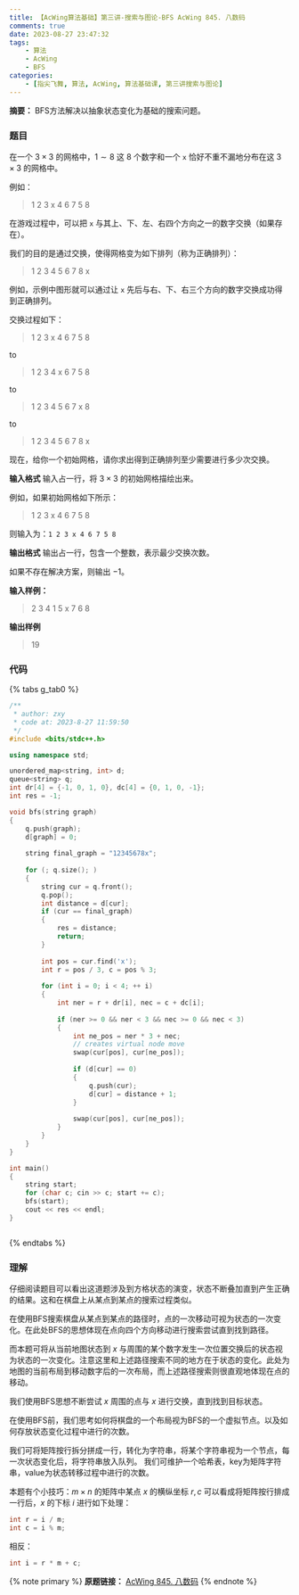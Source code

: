 ```yaml
---
title: 【AcWing算法基础】第三讲-搜索与图论-BFS AcWing 845. 八数码
comments: true
date: 2023-08-27 23:47:32
tags:
    - 算法
    - AcWing 
    - BFS
categories:
    - [指尖飞舞, 算法, AcWing, 算法基础课, 第三讲搜索与图论]
---
```

__摘要：__
BFS方法解决以抽象状态变化为基础的搜索问题。
<!-- more -->

### 题目
在一个 $3 \times 3$ 的网格中，$1∼8$ 这 $8$ 个数字和一个 `x` 恰好不重不漏地分布在这 $3 \times 3$ 的网格中。

例如：

> 1 2 3
> x 4 6
> 7 5 8

在游戏过程中，可以把 `x` 与其上、下、左、右四个方向之一的数字交换（如果存在）。

我们的目的是通过交换，使得网格变为如下排列（称为正确排列）：

> 1 2 3
> 4 5 6
> 7 8 x

例如，示例中图形就可以通过让 `x` 先后与右、下、右三个方向的数字交换成功得到正确排列。

交换过程如下：

> 1 2 3
> x 4 6
> 7 5 8

to

> 1 2 3
> 4 x 6
> 7 5 8

to

> 1 2 3
> 4 5 6
> 7 x 8

to

> 1 2 3
> 4 5 6
> 7 8 x

现在，给你一个初始网格，请你求出得到正确排列至少需要进行多少次交换。

__输入格式__
输入占一行，将 $3 \times 3$ 的初始网格描绘出来。

例如，如果初始网格如下所示：

> 1 2 3 
> x 4 6 
> 7 5 8 

则输入为：`1 2 3 x 4 6 7 5 8`

__输出格式__
输出占一行，包含一个整数，表示最少交换次数。

如果不存在解决方案，则输出 $−1$。

__输入样例：__
> 2 3 4 1 5 x 7 6 8

__输出样例__
> 19

### 代码

{% tabs g_tab0 %}
<!-- tab C++ -->
```c++
/**
 * author: zxy
 * code at: 2023-8-27 11:59:50
 */
#include <bits/stdc++.h>

using namespace std;

unordered_map<string, int> d;
queue<string> q;
int dr[4] = {-1, 0, 1, 0}, dc[4] = {0, 1, 0, -1};
int res = -1;

void bfs(string graph)
{
    q.push(graph);
    d[graph] = 0;
    
    string final_graph = "12345678x";
    
    for (; q.size(); )
    {
        string cur = q.front();
        q.pop();
        int distance = d[cur];
        if (cur == final_graph)
        {
            res = distance;
            return;
        }
        
        int pos = cur.find('x');
        int r = pos / 3, c = pos % 3;
        
        for (int i = 0; i < 4; ++ i)
        {
            int ner = r + dr[i], nec = c + dc[i];
            
            if (ner >= 0 && ner < 3 && nec >= 0 && nec < 3)
            {
                int ne_pos = ner * 3 + nec;
                // creates virtual node move
                swap(cur[pos], cur[ne_pos]);
                
                if (d[cur] == 0)
                {
                    q.push(cur);
                    d[cur] = distance + 1;
                }
                
                swap(cur[pos], cur[ne_pos]);
            }
        }
    }
}

int main()
{
    string start;
    for (char c; cin >> c; start += c);
    bfs(start);
    cout << res << endl;
}
```
<!-- endtab -->

<!-- tab Java -->
```java

```
<!-- endtab -->
{% endtabs %}

### 理解
仔细阅读题目可以看出这道题涉及到方格状态的演变，状态不断叠加直到产生正确的结果。这和在棋盘上从某点到某点的搜索过程类似。

在使用BFS搜索棋盘从某点到某点的路径时，点的一次移动可视为状态的一次变化。在此处BFS的思想体现在点向四个方向移动进行搜索尝试直到找到路径。

而本题可将从当前地图状态到 $x$ 与周围的某个数字发生一次位置交换后的状态视为状态的一次变化。注意这里和上述路径搜索不同的地方在于状态的变化。此处为地图的当前布局到移动数字后的一次布局，而上述路径搜索则很直观地体现在点的移动。

我们使用BFS思想不断尝试 $x$ 周围的点与 $x$ 进行交换，直到找到目标状态。

在使用BFS前，我们思考如何将棋盘的一个布局视为BFS的一个虚拟节点。以及如何存放状态变化过程中进行的次数。

我们可将矩阵按行拆分拼成一行，转化为字符串，将某个字符串视为一个节点，每一次状态变化后，将字符串放入队列。
我们可维护一个哈希表，key为矩阵字符串，value为状态转移过程中进行的次数。

本题有个小技巧：$m \times n$ 的矩阵中某点 $x$ 的横纵坐标 $r, c$ 可以看成将矩阵按行排成一行后，$x$ 的下标 $i$ 进行如下处理：
```c++
int r = i / m;
int c = i % m;
```
相反：
```c++
int i = r * m + c;
```


{% note primary %}
__原题链接：__ [AcWing 845. 八数码](https://www.acwing.com/problem/content/847/)
{% endnote %}
